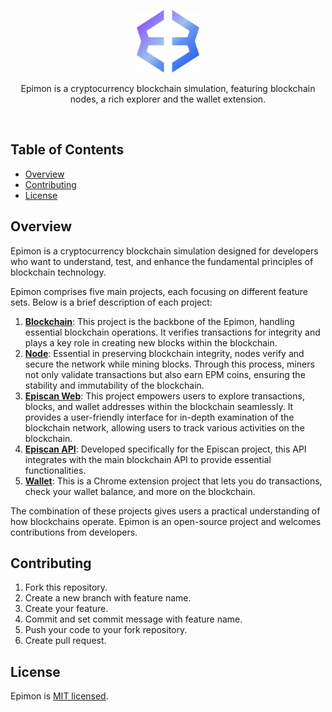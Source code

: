 <p align="center">
<img src="https://raw.githubusercontent.com/canccevik/epimon/main/.github/assets/logo.png" alt="Epimon Logo" width="100" />
</p>

<p align="center">Epimon is a cryptocurrency blockchain simulation, featuring blockchain nodes, a rich explorer and the wallet extension.</p>

<br />

## Table of Contents

- [Overview](#overview)
- [Contributing](#contributing)
- [License](#license)

## Overview

Epimon is a cryptocurrency blockchain simulation designed for developers who want to understand, test, and enhance the fundamental principles of blockchain technology.

Epimon comprises five main projects, each focusing on different feature sets. Below is a brief description of each project:

1. [**Blockchain**](https://github.com/canccevik/epimon/tree/main/apps/blockchain): This project is the backbone of the Epimon, handling essential blockchain operations. It verifies transactions for integrity and plays a key role in creating new blocks within the blockchain.
2. [**Node**](https://github.com/canccevik/epimon/tree/main/apps/node): Essential in preserving blockchain integrity, nodes verify and secure the network while mining blocks. Through this process, miners not only validate transactions but also earn EPM coins, ensuring the stability and immutability of the blockchain.
3. [**Episcan Web**](https://github.com/canccevik/epimon/tree/main/apps/episcan-web): This project empowers users to explore transactions, blocks, and wallet addresses within the blockchain seamlessly. It provides a user-friendly interface for in-depth examination of the blockchain network, allowing users to track various activities on the blockchain.
4. [**Episcan API**](https://github.com/canccevik/epimon/tree/main/apps/episcan-api): Developed specifically for the Episcan project, this API integrates with the main blockchain API to provide essential functionalities.
5. [**Wallet**](https://github.com/canccevik/epimon/tree/main/apps/wallet): This is a Chrome extension project that lets you do transactions, check your wallet balance, and more on the blockchain.

The combination of these projects gives users a practical understanding of how blockchains operate. Epimon is an open-source project and welcomes contributions from developers.

## Contributing

1. Fork this repository.
2. Create a new branch with feature name.
3. Create your feature.
4. Commit and set commit message with feature name.
5. Push your code to your fork repository.
6. Create pull request.

## License

Epimon is [MIT licensed](https://github.com/canccevik/epimon/blob/main/LICENSE).
